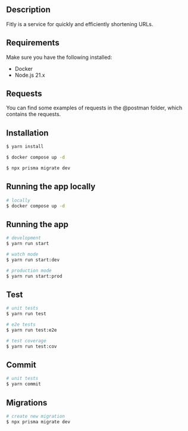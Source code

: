 ## Description
Fitly is a service for quickly and efficiently shortening URLs.

## Requirements
Make sure you have the following installed:

- Docker
- Node.js 21.x

## Requests
You can find some examples of requests in the @postman folder, which contains the requests.

## Installation

```bash
$ yarn install

$ docker compose up -d

$ npx prisma migrate dev
```

## Running the app locally

```bash
# locally
$ docker compose up -d
```

## Running the app

```bash
# development
$ yarn run start

# watch mode
$ yarn run start:dev

# production mode
$ yarn run start:prod
```

## Test

```bash
# unit tests
$ yarn run test

# e2e tests
$ yarn run test:e2e

# test coverage
$ yarn run test:cov
```

## Commit

```bash
# unit tests
$ yarn commit
```

## Migrations

```bash
# create new migration
$ npx prisma migrate dev
```